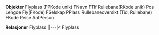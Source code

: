 **Objekter**
Flyplass (FPKode unik)
	FNavn
	FTlf
Rullebane(RKode unik)
	Pos
	Lengde
Fly(FKode)
	FSelskap
	PPlass
Rullebaneoversikt
	(Tid, Rullebane) 
	FKode
	Reise
	AntPerson

**Relasjoner**
Flyplass ||---|< Flyplass
